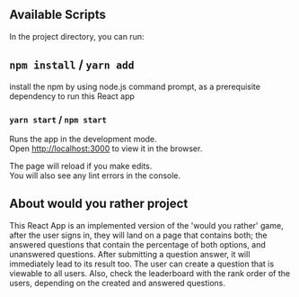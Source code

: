 ## Available Scripts

In the project directory, you can run:

## `npm install` / `yarn add`

install the npm by using node.js command prompt, as a prerequisite dependency to run this React app

### `yarn start` / `npm start`

Runs the app in the development mode.\
Open [http://localhost:3000](http://localhost:3000) to view it in the browser.

The page will reload if you make edits.\
You will also see any lint errors in the console.

## About would you rather project
This React App is an implemented version of the 'would you rather' game, after the user signs in, they will land on a page that contains both; the answered questions that contain the percentage of both options, and unanswered questions. After submitting a question answer, it will immediately lead to its result too. The user can create a question that is viewable to all users. Also, check the leaderboard with the rank order of the users, depending on the created and answered questions.
